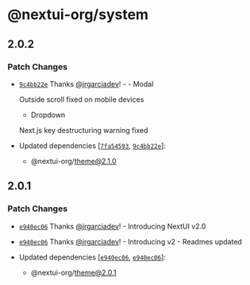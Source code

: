 # @nextui-org/system

## 2.0.2

### Patch Changes

- [`9c4bb22e`](https://github.com/nextui-org/nextui/commit/9c4bb22e87a44671a3d7a2711f33d0008064359f) Thanks [@jrgarciadev](https://github.com/jrgarciadev)! - - Modal

  Outside scroll fixed on mobile devices

  - Dropdown

  Next.js key destructuring warning fixed

- Updated dependencies [[`7fa54593`](https://github.com/nextui-org/nextui/commit/7fa54593811c3dac53e593a4dfb38fd2c9f28279), [`9c4bb22e`](https://github.com/nextui-org/nextui/commit/9c4bb22e87a44671a3d7a2711f33d0008064359f)]:
  - @nextui-org/theme@2.1.0

## 2.0.1

### Patch Changes

- [`e940ec06`](https://github.com/nextui-org/nextui/commit/e940ec06ac5e46340d5956fb7c455a6ab3de3140) Thanks [@jrgarciadev](https://github.com/jrgarciadev)! - Introducing NextUI v2.0

- [`e940ec06`](https://github.com/nextui-org/nextui/commit/e940ec06ac5e46340d5956fb7c455a6ab3de3140) Thanks [@jrgarciadev](https://github.com/jrgarciadev)! - Introducing v2 - Readmes updated

- Updated dependencies [[`e940ec06`](https://github.com/nextui-org/nextui/commit/e940ec06ac5e46340d5956fb7c455a6ab3de3140), [`e940ec06`](https://github.com/nextui-org/nextui/commit/e940ec06ac5e46340d5956fb7c455a6ab3de3140)]:
  - @nextui-org/theme@2.0.1
